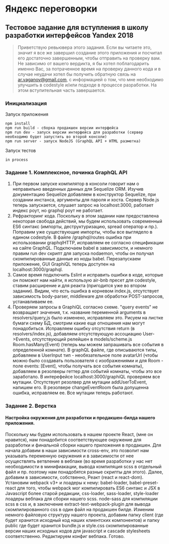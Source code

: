 # Яндекс переговорки
## Тестовое задание для вступления в школу разработки интерфейсов Yandex 2018

> Приветствую ревьювера этого задания. Если вы читаете это, значит я все же завершил создание этого приложения и посчитал его достаточно завершенным, чтобы отправить на проверку вам. Не зависимо от вашего вердикта, я бы хотел поблагодарить именно Вас, за потраченное время на проверку данного кода и в случае неудачи хотел бы получить обратную связь на ar.vaganov@gmail.com, с информацией о том, что мне необходимо улучшить в codestyle и/или подходе в процессе разработки. На этом вступительная часть завершается.

### Инициализация
Запуск приложения
```
npm install
npm run build - сборка продакшен версии интерфейса
npm run dev - запуск версии интерфейса для разработки (сервер необходимо будет запустить во второй консоли)
npm run server - запуск NodeJS (GraphQL API + HTML разметка)   
```

Запуск тестов
```
in process
```
### Задание 1. Комплексное, починка GraphQL API
1. При первом запуске компилятор в консоли говорит нам о неправильно введенных данных для Sequelize ORM. Изучив документацию Sequelize добавляем в конструктор Sequelize, при создании инстанса, аргументы для пароля и хоста. Сервер Node.js теперь запускается, слушает запрос на localhost:3000, работает индекс роут, но graphql роут не работает.
2. Рефракторинг кода. Поскольку в этом задании нам предоставлена некоторая свобода действий, мы будем использовать современный ES6 синтакс (импорты, деструктуризацию, spread оператор и пр.). Поправим уже существующие импорты, чтобы все выглядело в едином codestyle. В файле /graphql/routes ошибка при использовании graphqlHTTP, исправляем ее согласно спецификации на сайте GraphQL. Подключаем babel в зависимости, и немного правим run dev скрипт для запуска nodaemon, чтобы он получал скомпилированные данные из ноды babel. Перезапускаем приложение, GUI GraphiQL теперь доступен на localhost:3000/graphql.
3. Самое время подключить Eslint и исправить ошибки в коде, которые он поможет нам найти, я использую air-bnb пресет для codestyle, ставим расширение и для реакта (пригодится уже во втором задании). Видим, что есть ошибка в корневом index.js, отсутствует зависимость body-parser, middleware для обработки POST-запросов, устанавливаем ее.
4. Проверяем запросы в GraphiQL согласно схеме. "query events" не возвращает значения, т.к. название переменной arguments в resolvers/query,js было изменено, исправляем это. Рисуем на листке бумаги схему БД, смотрим какие еще отношения нам могут понадобиться. Исправляем ошибку отсутствия return (в resolvers/index.js), добавляем отсутствующую ассоциацию User->Events, отсутствующий релейшен в models/scheme.js Room.hasMany(Event) (теперь мы можем запрашивать все события в определенной комнате). В graphQL файле, где описываются типы, добавляем в UserInput тип - необязательное поле avatarUrl (чтобы можно было создавать пользователя с изображениями и для Room - поле events: [Event], чтобы получать все события комнаты), добавляем в резолверы геттер для событий комнаты, чтобы это все заработало. В интерефейсе localhost:3000/graphiQL проверяем все мутации. Отсутствует резолвер для мутации addUserToEvent, напишем его. В резолвере changeEventRoom была допущенна ошибка, исправляем ее. Все мутации теперь работают.

### Задание 2. Верстка
#### Настройка окружения для разработки и продакшен-билда нашего приложения.
Поскольку мы будем использовать в нашем проекте React, (мне он нравится), нам понадобится соответствующее окружение для разработки и финальной сборки нашего приложения в продакшен. Для начала добавим в наши зависимости cross-env, это позволит нам указывать переменную окружения и в зависимости от нее осуществлять ветвление в вебпаке (во время разработки у нас нет необходимости в минифиакации, вывода компиляция scss в отдельный файл и пр. поэтому нам понадобятся разные скрипты для этого). Далее, добавим в зависимости, собственно, Реакт (react и react-dom). Установим webpack v3+ и лоадеры к нему: babel-loader, babel-preset-react для того, чтобы webpack мог компилировать ES6 синтакс и JSX в Javascript более старой редакции, css-loader, sass-loader, style-loader лоадеры вебпака для сборки нашего scss. node-sass для компиляции scss в css и, в заключение extract-text-webpack-plugin для вывода скомпилированного css в один файл на продакшен билде. Изменим немного файловую структуру нашего проекта, добавим папку client (где будет хранится исходный код наших клиентских компонентов) и папку public где будет хранится bundle.js и style.css скомпилированные версии наших исходных кодов для javascript и cascade stylesheets соответственно. Редактируем конфиг вебпака. Готово.
